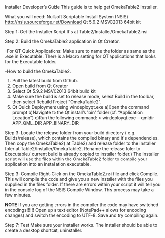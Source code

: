 Installer Developer’s Guide
This guide is to help get OmekaTable2 installer.


What you will need:
Nullsoft Scriptable Install System (NSIS) http://nsis.sourceforge.net/Download
Qt 5.9.2 MSVC2013 64bit kit

Step 1: Get the Installer Script
It's at Table2/Installer/OmekaTable2.nsi


Step 2: Build the OmekaTable2 application in Qt Creator. 


-For QT Quick Applications: Make sure to name the folder as same as the .exe in Executable. There is a Macro setting for QT applications that looks for the Executable folder.

-How to build the OmekaTable2.
1. Pull the latest build from Github.
2. Open build from Qt Creator
3. Select Qt 5.9.2 MSVC2013 64bit build kit
4. Make sure the build is set to release mode, select Build in the toolbar, then select Rebuild Project "OmekaTable2".
5. Qt Quick Deployment using windeployqt.exe
 a)Open the command prompt
 b)Navigate to the Qt install’s 'bin' folder (cf. “Application Location”)
 c)Run the following command:
		> windeployqt.exe    --qmldir    APP_QML_DIR    APP_BINARY_DIR

Step 3: Locate the release folder from your build directory ( e.g. Builds/release), which contains the compiled binary and it's dependencies. Then copy the OmekaTable2( at Table2) and release folder to the installer foler at Table2/Installer/OmekaTable2. Rename the release foler to Executable.( current build is already copied to installer folder.)
The Installer script will use the files within the OmekaTable2 folder to compile your application into an installation executable. 

Step 3: Compile
Right-Click on the OmekaTable2.nsi file and click Compile. This will compile the code and give you a new installer with the files you supplied in the files folder. If there are errors within your script it will tell you in the console log of the NSIS Compile Window. This process may take a few minutes.

**NOTE** If you are getting errors in the compiler the code may have switched encodings!!!!!!
Open up a text editor (NotePad++ allows for encoding changes) and switch the encoding
to UTF-8. Save and try compiling again.


Step 7: Test
Make sure your installer works. The installer should be able to create a desktop shortcut, uninstaller.

